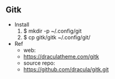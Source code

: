 ## Gitk
- Install
  1. $ mkdir -p ~/.config/git
  2. $ cp gitk/gitk ~/.config/git/
- Ref
  - web:
  - https://draculatheme.com/gitk
  - source repo:
  - https://github.com/dracula/gitk.git

## 
